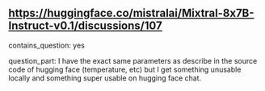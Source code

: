 ## https://huggingface.co/mistralai/Mixtral-8x7B-Instruct-v0.1/discussions/107

contains_question: yes

question_part: I have the exact same parameters as describe in the source code of hugging face (temperature, etc) but I get something unusable locally and something super usable on hugging face chat.
